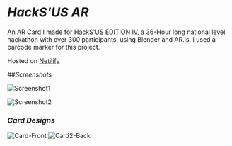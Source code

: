 # _HackS'US AR_

An AR Card I made for [HackS'US EDITION IV](https://api.unstop.com/hackathons/hacksus-edition-iv-rajagiri-school-of-engineering-and-technology-rset-kerala-1399381), a 36-Hour long national level hackathon with over 300 participants, using Blender and AR.js. I used a barcode marker for this project. 

Hosted on [Netilify](https://hacksusar.netlify.app/)

##_Screenshots_

![Screenshot1](https://i.imgur.com/9OexGSj.png)

![Screenshot2](https://i.imgur.com/6HvWToh.png)

### _Card Designs_

![Card-Front ](https://i.imgur.com/6xsaVwH.png)
![Card2-Back](https://i.imgur.com/mIzHhjZ.png)
